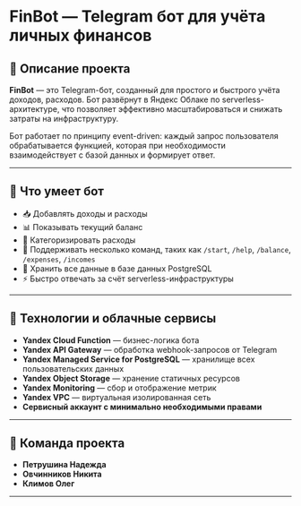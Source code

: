 # FinBot — Telegram бот для учёта личных финансов

## 📌 Описание проекта

**FinBot** — это Telegram-бот, созданный для простого и быстрого учёта доходов, расходов. Бот развёрнут в Яндекс Облаке по serverless-архитектуре, что позволяет эффективно масштабироваться и снижать затраты на инфраструктуру.

Бот работает по принципу event-driven: каждый запрос пользователя обрабатывается функцией, которая при необходимости взаимодействует с базой данных и формирует ответ.

---

## 🔧 Что умеет бот

- 📥 Добавлять доходы и расходы
- 📊 Показывать текущий баланс
- 📁 Категоризировать расходы
- 🧾 Поддерживать несколько команд, таких как `/start`, `/help`, `/balance`, `/expenses`, `/incomes`
- 💾 Хранить все данные в базе данных PostgreSQL
- ⚡ Быстро отвечать за счёт serverless-инфраструктуры

---

## 🧠 Технологии и облачные сервисы

- **Yandex Cloud Function** — бизнес-логика бота
- **Yandex API Gateway** — обработка webhook-запросов от Telegram
- **Yandex Managed Service for PostgreSQL** — хранилище всех пользовательских данных
- **Yandex Object Storage** — хранение статичных ресурсов
- **Yandex Monitoring** — сбор и отображение метрик
- **Yandex VPC** — виртуальная изолированная сеть
- **Сервисный аккаунт с минимально необходимыми правами**

---

## 👥 Команда проекта

- **Петрушина Надежда**  
- **Овчинников Никита**
- **Климов Олег**

---
